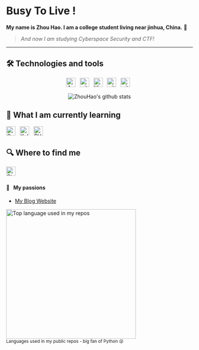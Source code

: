 # Busy To Live ! 

**My name is Zhou Hao. I am a college student living near jinhua, China.</font>** 🥐

> *And now I am studying Cyberspace Security and CTF!*




---
## 🛠  Technologies and tools
<a name="learning-now"></a>
<div align="center">

[<img src="https://img.shields.io/badge/Android-282C34?logo=android&logoColor=3DDC84" alt="Android logo" title="Android" height="25" />][tech_tools_anchor]
&nbsp;
[<img src="https://img.shields.io/badge/Git-282C34?logo=git&logoColor=F05032" alt="git logo" title="git" height="25" />][tech_tools_anchor]
&nbsp;
[<img src="https://img.shields.io/badge/VS%20Code-282C34?logo=visual-studio-code&logoColor=007ACC" alt="Visual Studio Code logo" title="Visual Studio Code" height="25" />][tech_tools_anchor]
&nbsp;
[<img src="https://img.shields.io/badge/NeoVim-282C34?logo=NeoVim&logoColor=F05032" alt="git logo" title="git" height="25" />][tech_tools_anchor]
&nbsp;
[<img src="https://img.shields.io/badge/Python-282C34?logo=Python&logoColor" alt="git logo" title="git" height="25" />][tech_tools_anchor]
&nbsp;

![ZhouHao's github stats](https://github-readme-stats.vercel.app/api?username=zhouhaobusy&show_icons=true&theme=dracula&hide=stars,issues)

</div>

<a name="learning-next"></a>

## 📖  What I am currently learning 

[<img src="https://img.shields.io/badge/Go-282C34?logo=Go&logoColor=FFCA28" alt="Go logo" title="Go" height="25" />][learning_now_anchor]
&nbsp;
[<img src="https://img.shields.io/badge/Kali-282C34?logo=Kali Linux&logoColor=blue" alt="Kali Linux logo" title="Kali Linux" height="25" />][learning_now_anchor]
&nbsp;
[<img src="https://img.shields.io/badge/PHP-282C34?logo=PHP&logoColor=critical" alt="PHP logo" title="PHP" height="25" />][learning_now_anchor]
&nbsp;



## 🔍  Where to find me

[<img src="https://img.shields.io/badge/Stack%20Overflow-282C34?logo=stackoverflow&logoColor=FE7A16" alt="Stack Overflow logo" title="Stack Overflow" height="25" />](https://stackoverflow.com/users/10927329/valentin-briand)
&nbsp;
 



#### 🧡 &nbsp;&nbsp;My passions

* [My Blog Website](https://www.zhouhaobusy.com) 

<div align="left">
  <img width="350" src="https://github-readme-stats.vercel.app/api/top-langs/?username=zhouhaobusy&layout=compact&hide_title=1&card_width=300" alt="Top language used in my repos"/>
  <br/>
  <small>Languages used in my public repos - big fan of Python 😛</small>
  <br/>
  <br/>
</div>




[tech_tools_anchor]: #bonjour--
[learning_now_anchor]: #learning-now
[learning_next_anchor]: #learning-next

